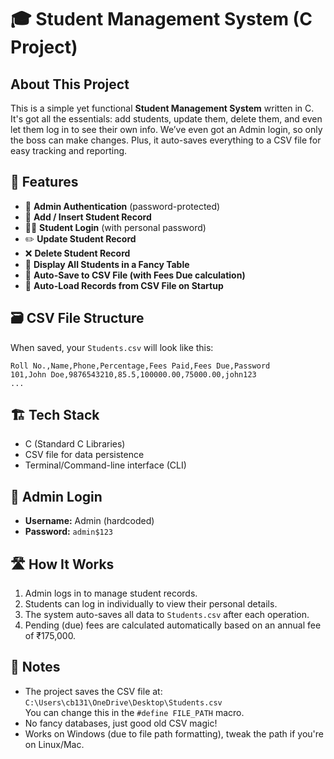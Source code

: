 
# 🎓 Student Management System (C Project)

##  About This Project
This is a simple yet functional **Student Management System** written in C. It's got all the essentials: add students, update them, delete them, and even let them log in to see their own info. We’ve even got an Admin login, so only the boss can make changes. Plus, it auto-saves everything to a CSV file for easy tracking and reporting.

## 🚀 Features
- 🔐 **Admin Authentication** (password-protected)
- 📝 **Add / Insert Student Record**
- 🧑‍🎓 **Student Login** (with personal password)
- ✏️ **Update Student Record**
- ❌ **Delete Student Record**
- 📄 **Display All Students in a Fancy Table**
- 💾 **Auto-Save to CSV File (with Fees Due calculation)**
- 📂 **Auto-Load Records from CSV File on Startup**

## 🗃️ CSV File Structure
When saved, your `Students.csv` will look like this:
```
Roll No.,Name,Phone,Percentage,Fees Paid,Fees Due,Password
101,John Doe,9876543210,85.5,100000.00,75000.00,john123
...
```

## 🏗️ Tech Stack
- C (Standard C Libraries)
- CSV file for data persistence
- Terminal/Command-line interface (CLI)

## 🔑 Admin Login
- **Username:** Admin (hardcoded)
- **Password:** `admin$123`

## 🛣️ How It Works
1. Admin logs in to manage student records.
2. Students can log in individually to view their personal details.
3. The system auto-saves all data to `Students.csv` after each operation.
4. Pending (due) fees are calculated automatically based on an annual fee of ₹175,000.

## 📌 Notes
- The project saves the CSV file at:  
  `C:\Users\cb131\OneDrive\Desktop\Students.csv`  
  You can change this in the `#define FILE_PATH` macro.
- No fancy databases, just good old CSV magic!
- Works on Windows (due to file path formatting), tweak the path if you're on Linux/Mac.


